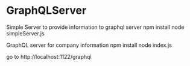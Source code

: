 # GraphQLServer

Simple Server to provide information to graphql server
npm install
node simpleServer.js

GraphQL server for company information
npm install
node index.js

go to http://localhost:1122/graphql


